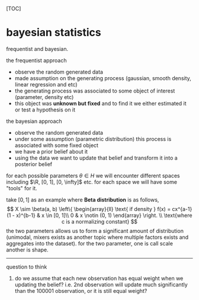 [TOC]

# bayesian statistics

frequentist and bayesian.

the frequentist approach

- observe the random generated data
- made assumption on the generating process (gaussian, smooth density, linear regression and etc)
- the generating process was associated to some object of interest (parameter, density etc)
- this object was **unknown but fixed** and to find it we either estimated it or test a hypothesis on it

the bayesian approach

- observe the random generated data
- under some assumption (parametric distribution) this process is associated with some fixed object
- we have a prior belief about it
- using the data we want to update that belief and transform it into a posterior belief

for each possible parameters $\theta \in H$ we will encounter different spaces including $\R, [0, 1], [0, \infty]$ etc. for each space we will have some "tools" for it.

take $[0, 1]$ as an example where **Beta distribution** is as follows,
$$
X \sim \beta(a, b) \left\{ 
\begin{array}{ll}
\text{ if density } f(x) = cx^{a-1}(1 - x)^{b-1} & x \in [0, 1]\\
0 &  x \notin (0, 1)
\end{array}
\right. \\
\text{where c is a normalizing constant}
$$
the two parameters allows us to form a significant amount of distribution (unimodal, mixers exists as another topic where multiple factors exists and aggregates into the dataset). for the two parameter, one is call scale another is shape.

___

question to think

1. do we assume that each new observation has equal weight when we updating the belief? i.e. 2nd observation will update much significantly than the 100001 observation, or it is still equal weight?

